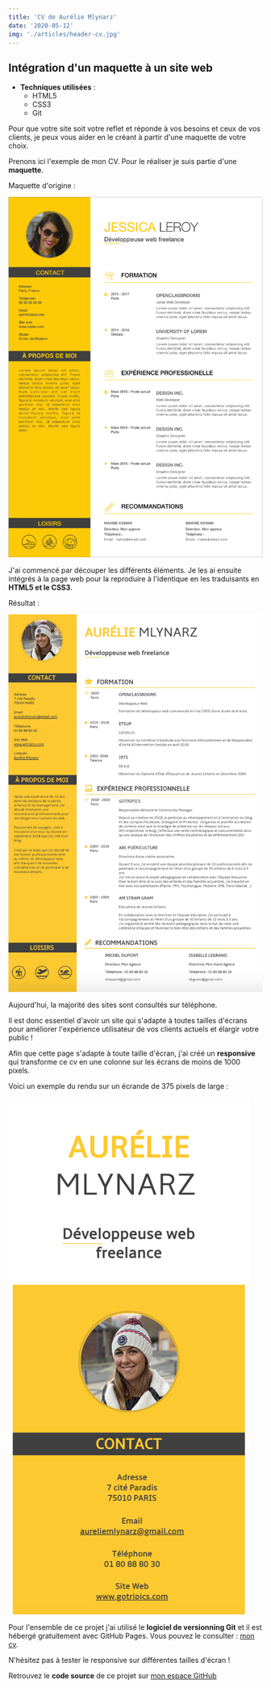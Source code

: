 ```yaml
---
title: 'CV de Aurélie Mlynarz'
date: '2020-05-12'
img: './articles/header-cv.jpg'
---
```


## Intégration d'un maquette à un site web

* **Techniques utilisées** : 
    * HTML5 
    * CSS3 
    * Git

Pour que votre site soit votre reflet et réponde à vos besoins et ceux de vos clients, je peux vous aider en le créant à partir d'une maquette de votre choix.

Prenons ici l'exemple de mon CV. Pour le réaliser je suis partie d'une **maquette**.

Maquette d'origine :

![Maquette d'origine](./img-cv/maquette-cv.png) 

J'ai commencé par découper les différents éléments.
Je les ai ensuite intégrés à la page web pour la reproduire à l'identique en les traduisants en **HTML5 et le CSS3**.

Résultat :

![cv Aurélie Mlynarz](./img-cv/cv-aurelie-mlynarz.png)

Aujourd'hui, la majorité des sites sont consultés sur téléphone.

Il est donc essentiel d'avoir un site qui s'adapte à toutes tailles d'écrans pour améliorer l'expérience utilisateur de vos clients actuels et élargir votre public !

Afin que cette page s'adapte à toute taille d'écran, j'ai créé un **responsive** qui transforme ce cv en une colonne sur les écrans de moins de 1000 pixels.

Voici un exemple du rendu sur un écrande de 375 pixels de large :

![cv responsive](./img-cv/cv-responsive.png)

Pour l'ensemble de ce projet j'ai utilisé le **logiciel de versionning Git** et il est hébergé gratuitement avec GitHub Pages. Vous pouvez le consulter : [mon cv](https://lilimly.github.io/cv_aurelie_mlynarz/).

N'hésitez pas à tester le responsive sur différentes tailles d'écran !

Retrouvez le **code source** de ce projet sur [mon espace GitHub](https://github.com/Lilimly/cv_aurelie_mlynarz)